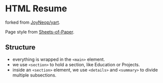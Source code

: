 # HTML Resume

forked from [JoyNeop/yart](https://github.com/JoyNeop/yart).

Page style from [Sheets-of-Paper](https://github.com/delight-im/HTML-Sheets-of-Paper).

## Structure

- everything is wrapped in the `<main>` element.
- we use `<section>` to hold a section, like Education or Projects.
- inside an `<section>` element, we use `<details>` and `<summary>` to divide multiple subsections.
